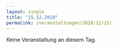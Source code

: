 ```yaml
---
layout: single
title: "15.12.2018"
permalink: /veranstaltungen/2018/12/15/
---
```


Keine Veranstaltung an diesem Tag.
